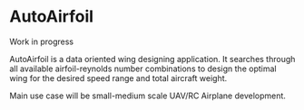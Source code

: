 # AutoAirfoil

Work in progress

AutoAirfoil is a data oriented wing designing application. It searches through all available airfoil-reynolds number combinations to design the optimal wing for the desired speed range and total aircraft weight. 

Main use case will be small-medium scale UAV/RC Airplane development.